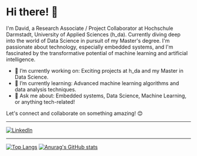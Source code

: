 # Hi there! 👋

I'm David, a Research Associate / Project Collaborator at Hochschule Darmstadt, University of Applied Sciences (h_da). Currently diving deep into the world of Data Science in pursuit of my Master's degree. I'm passionate about technology, especially embedded systems, and I'm fascinated by the transformative potential of machine learning and artificial intelligence.

- 🔭 I’m currently working on: Exciting projects at h_da and my Master in Data Science.
- 🌱 I’m currently learning: Advanced machine learning algorithms and data analysis techniques.
- 💬 Ask me about: Embedded systems, Data Science, Machine Learning, or anything tech-related!

Let's connect and collaborate on something amazing! 😊

----

[![LinkedIn](https://img.shields.io/badge/linkedin-%230077B5.svg?style=for-the-badge&logo=linkedin&logoColor=white)](https://www.linkedin.com/in/davidhei%C3%9F/)

----

[![Top Langs](https://github-readme-stats.vercel.app/api/top-langs/?username=DavidHeiss&theme=transparent)](https://github.com/anuraghazra/github-readme-stats)
[![Anurag's GitHub stats](https://github-readme-stats.vercel.app/api?username=DavidHeiss&theme=transparent)](https://github.com/anuraghazra/github-readme-stats) 


